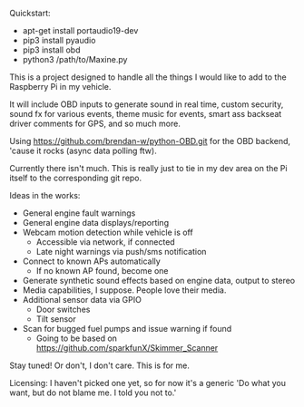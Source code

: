 Quickstart:
- apt-get install portaudio19-dev
- pip3 install pyaudio
- pip3 install obd
- python3 /path/to/Maxine.py

This is a project designed to handle all the things I would like to add to the Raspberry Pi in my vehicle.

It will include OBD inputs to generate sound in real time, custom security, sound fx for various events, theme music for events, smart ass backseat driver comments for GPS, and so much more.

Using https://github.com/brendan-w/python-OBD.git for the OBD backend, 'cause it rocks (async data polling ftw).

Currently there isn't much. This is really just to tie in my dev area on the Pi itself to the corresponding git repo.

Ideas in the works:
 - General engine fault warnings
 - General engine data displays/reporting
 - Webcam motion detection while vehicle is off
   - Accessible via network, if connected
   - Late night warnings via push/sms notification
 - Connect to known APs automatically
   - If no known AP found, become one
 - Generate synthetic sound effects based on engine data, output to stereo
 - Media capabilities, I suppose. People love their media.
 - Additional sensor data via GPIO
   - Door switches
   - Tilt sensor
 - Scan for bugged fuel pumps and issue warning if found
   - Going to be based on https://github.com/sparkfunX/Skimmer_Scanner

Stay tuned! Or don't, I don't care. This is for me.

Licensing: I haven't picked one yet, so for now it's a generic 'Do what you want, but do not blame me. I told you not to.'
